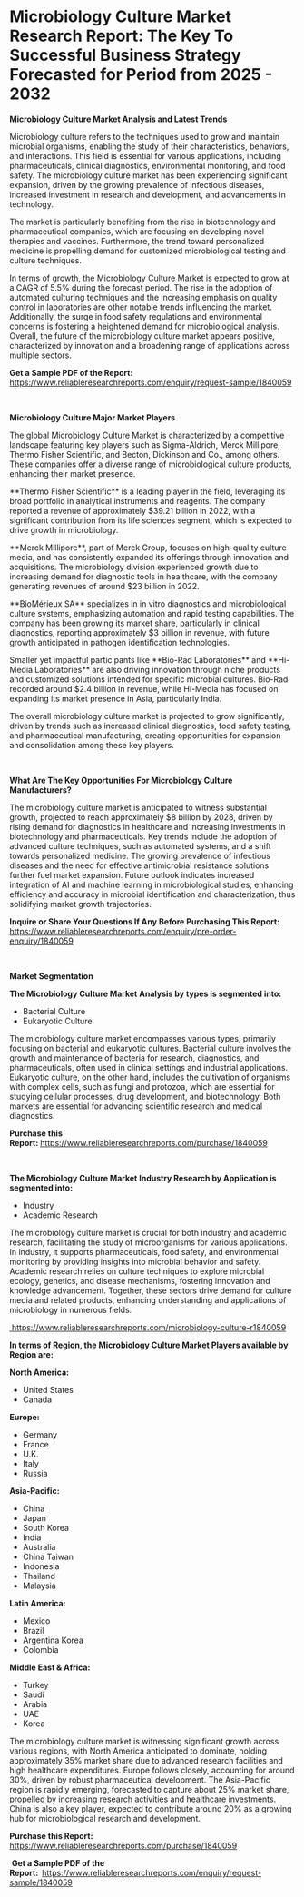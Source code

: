 <p><h1>Microbiology Culture Market Research Report: The Key To Successful Business Strategy Forecasted for Period from 2025 - 2032</h1></p><p><strong>Microbiology Culture Market Analysis and Latest Trends</strong></p>
<p><p>Microbiology culture refers to the techniques used to grow and maintain microbial organisms, enabling the study of their characteristics, behaviors, and interactions. This field is essential for various applications, including pharmaceuticals, clinical diagnostics, environmental monitoring, and food safety. The microbiology culture market has been experiencing significant expansion, driven by the growing prevalence of infectious diseases, increased investment in research and development, and advancements in technology. </p><p>The market is particularly benefiting from the rise in biotechnology and pharmaceutical companies, which are focusing on developing novel therapies and vaccines. Furthermore, the trend toward personalized medicine is propelling demand for customized microbiological testing and culture techniques. </p><p>In terms of growth, the Microbiology Culture Market is expected to grow at a CAGR of 5.5% during the forecast period. The rise in the adoption of automated culturing techniques and the increasing emphasis on quality control in laboratories are other notable trends influencing the market. Additionally, the surge in food safety regulations and environmental concerns is fostering a heightened demand for microbiological analysis. Overall, the future of the microbiology culture market appears positive, characterized by innovation and a broadening range of applications across multiple sectors.</p></p>
<p><strong>Get a Sample PDF of the Report:&nbsp;</strong> <a href="https://www.reliableresearchreports.com/enquiry/request-sample/1840059?utm_campaign=3681&utm_medium=2&utm_source=Github&utm_content=ia&utm_term=19042025&utm_id=microbiology-culture">https://www.reliableresearchreports.com/enquiry/request-sample/1840059</a></p>
<p>&nbsp;</p>
<p><strong>Microbiology Culture Major Market Players</strong></p>
<p><p>The global Microbiology Culture Market is characterized by a competitive landscape featuring key players such as Sigma-Aldrich, Merck Millipore, Thermo Fisher Scientific, and Becton, Dickinson and Co., among others. These companies offer a diverse range of microbiological culture products, enhancing their market presence.</p><p>**Thermo Fisher Scientific** is a leading player in the field, leveraging its broad portfolio in analytical instruments and reagents. The company reported a revenue of approximately $39.21 billion in 2022, with a significant contribution from its life sciences segment, which is expected to drive growth in microbiology.</p><p>**Merck Millipore**, part of Merck Group, focuses on high-quality culture media, and has consistently expanded its offerings through innovation and acquisitions. The microbiology division experienced growth due to increasing demand for diagnostic tools in healthcare, with the company generating revenues of around $23 billion in 2022.</p><p>**BioMérieux SA** specializes in in vitro diagnostics and microbiological culture systems, emphasizing automation and rapid testing capabilities. The company has been growing its market share, particularly in clinical diagnostics, reporting approximately $3 billion in revenue, with future growth anticipated in pathogen identification technologies.</p><p>Smaller yet impactful participants like **Bio-Rad Laboratories** and **Hi-Media Laboratories** are also driving innovation through niche products and customized solutions intended for specific microbial cultures. Bio-Rad recorded around $2.4 billion in revenue, while Hi-Media has focused on expanding its market presence in Asia, particularly India.</p><p>The overall microbiology culture market is projected to grow significantly, driven by trends such as increased clinical diagnostics, food safety testing, and pharmaceutical manufacturing, creating opportunities for expansion and consolidation among these key players.</p></p>
<p>&nbsp;</p>
<p><strong>What Are The Key Opportunities For Microbiology Culture Manufacturers?</strong></p>
<p><p>The microbiology culture market is anticipated to witness substantial growth, projected to reach approximately $8 billion by 2028, driven by rising demand for diagnostics in healthcare and increasing investments in biotechnology and pharmaceuticals. Key trends include the adoption of advanced culture techniques, such as automated systems, and a shift towards personalized medicine. The growing prevalence of infectious diseases and the need for effective antimicrobial resistance solutions further fuel market expansion. Future outlook indicates increased integration of AI and machine learning in microbiological studies, enhancing efficiency and accuracy in microbial identification and characterization, thus solidifying market growth trajectories.</p></p>
<p><strong>Inquire or Share Your Questions If Any Before Purchasing This Report:</strong> <a href="https://www.reliableresearchreports.com/enquiry/pre-order-enquiry/1840059?utm_campaign=3681&utm_medium=2&utm_source=Github&utm_content=ia&utm_term=19042025&utm_id=microbiology-culture">https://www.reliableresearchreports.com/enquiry/pre-order-enquiry/1840059</a></p>
<p>&nbsp;</p>
<p><strong>Market Segmentation</strong></p>
<p><strong>The Microbiology Culture Market Analysis by types is segmented into:</strong></p>
<p><ul><li>Bacterial Culture</li><li>Eukaryotic Culture</li></ul></p>
<p><p>The microbiology culture market encompasses various types, primarily focusing on bacterial and eukaryotic cultures. Bacterial culture involves the growth and maintenance of bacteria for research, diagnostics, and pharmaceuticals, often used in clinical settings and industrial applications. Eukaryotic culture, on the other hand, includes the cultivation of organisms with complex cells, such as fungi and protozoa, which are essential for studying cellular processes, drug development, and biotechnology. Both markets are essential for advancing scientific research and medical diagnostics.</p></p>
<p><strong>Purchase this Report:&nbsp;</strong><a href="https://www.reliableresearchreports.com/purchase/1840059?utm_campaign=3681&utm_medium=2&utm_source=Github&utm_content=ia&utm_term=19042025&utm_id=microbiology-culture">https://www.reliableresearchreports.com/purchase/1840059</a></p>
<p>&nbsp;</p>
<p><strong>The Microbiology Culture Market Industry Research by Application is segmented into:</strong></p>
<p><ul><li>Industry</li><li>Academic Research</li></ul></p>
<p><p>The microbiology culture market is crucial for both industry and academic research, facilitating the study of microorganisms for various applications. In industry, it supports pharmaceuticals, food safety, and environmental monitoring by providing insights into microbial behavior and safety. Academic research relies on culture techniques to explore microbial ecology, genetics, and disease mechanisms, fostering innovation and knowledge advancement. Together, these sectors drive demand for culture media and related products, enhancing understanding and applications of microbiology in numerous fields.</p></p>
<p><a href="https://www.reliableresearchreports.com/microbiology-culture-r1840059?utm_campaign=3681&utm_medium=2&utm_source=Github&utm_content=ia&utm_term=19042025&utm_id=microbiology-culture">&nbsp;https://www.reliableresearchreports.com/microbiology-culture-r1840059</a></p>
<p><strong>In terms of Region, the Microbiology Culture Market Players available by Region are:</strong></p>
<p>
    <p> <strong> North America: </strong>
        <ul>
            <li>United States</li>
            <li>Canada</li>
        </ul>
        </p> 
    <p> <strong> Europe: </strong>
        <ul>
            <li>Germany</li>
            <li>France</li>
            <li>U.K.</li>
            <li>Italy</li>
            <li>Russia</li>
        </ul>
        </p> 
    <p> <strong> Asia-Pacific: </strong>
        <ul>
            <li>China</li>
            <li>Japan</li>
            <li>South Korea</li>
            <li>India</li>
            <li>Australia</li>
            <li>China Taiwan</li>
            <li>Indonesia</li>
            <li>Thailand</li>
            <li>Malaysia</li>
        </ul>
        </p> 
    <p> <strong> Latin America: </strong>
        <ul>
            <li>Mexico</li>
            <li>Brazil</li>
            <li>Argentina Korea</li>
            <li>Colombia</li>
        </ul>
        </p> 
    <p> <strong> Middle East & Africa: </strong>
        <ul>
            <li>Turkey</li>
            <li>Saudi</li>
            <li>Arabia</li>
            <li>UAE</li>
            <li>Korea</li>
        </ul>
    </p>
    </p>
<p><p>The microbiology culture market is witnessing significant growth across various regions, with North America anticipated to dominate, holding approximately 35% market share due to advanced research facilities and high healthcare expenditures. Europe follows closely, accounting for around 30%, driven by robust pharmaceutical development. The Asia-Pacific region is rapidly emerging, forecasted to capture about 25% market share, propelled by increasing research activities and healthcare investments. China is also a key player, expected to contribute around 20% as a growing hub for microbiological research and development.</p></p>
<p><strong>Purchase this Report: </strong><a href="https://www.reliableresearchreports.com/purchase/1840059?utm_campaign=3681&utm_medium=2&utm_source=Github&utm_content=ia&utm_term=19042025&utm_id=microbiology-culture">https://www.reliableresearchreports.com/purchase/1840059</a></p>
<p>&nbsp;<strong>Get a Sample PDF of the Report:&nbsp;&nbsp;</strong><a href="https://www.reliableresearchreports.com/enquiry/request-sample/1840059?utm_campaign=3681&utm_medium=2&utm_source=Github&utm_content=ia&utm_term=19042025&utm_id=microbiology-culture">https://www.reliableresearchreports.com/enquiry/request-sample/1840059</a></p>
<p><strong></strong></p>
<p><p></p><p></p><p></p></p>